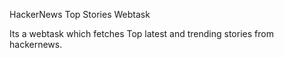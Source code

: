HackerNews Top Stories Webtask

Its a webtask which fetches Top latest and trending stories from hackernews.

